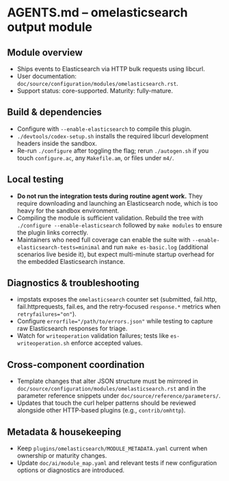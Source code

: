 # AGENTS.md – omelasticsearch output module

## Module overview
- Ships events to Elasticsearch via HTTP bulk requests using libcurl.
- User documentation: `doc/source/configuration/modules/omelasticsearch.rst`.
- Support status: core-supported. Maturity: fully-mature.

## Build & dependencies
- Configure with `--enable-elasticsearch` to compile this plugin.
- `./devtools/codex-setup.sh` installs the required libcurl development headers
  inside the sandbox.
- Re-run `./configure` after toggling the flag; rerun `./autogen.sh` if you touch
  `configure.ac`, any `Makefile.am`, or files under `m4/`.

## Local testing
- **Do not run the integration tests during routine agent work.** They require
  downloading and launching an Elasticsearch node, which is too heavy for the
  sandbox environment.
- Compiling the module is sufficient validation. Rebuild the tree with
  `./configure --enable-elasticsearch` followed by `make modules` to ensure the
  plugin links correctly.
- Maintainers who need full coverage can enable the suite with
  `--enable-elasticsearch-tests=minimal` and run `make es-basic.log` (additional
  scenarios live beside it), but expect multi-minute startup overhead for the
  embedded Elasticsearch instance.

## Diagnostics & troubleshooting
- impstats exposes the `omelasticsearch` counter set (submitted, fail.http,
  fail.httprequests, fail.es, and the retry-focused `response.*` metrics when
  `retryfailures="on"`).
- Configure `errorfile="/path/to/errors.json"` while testing to capture raw
  Elasticsearch responses for triage.
- Watch for `writeoperation` validation failures; tests like
  `es-writeoperation.sh` enforce accepted values.

## Cross-component coordination
- Template changes that alter JSON structure must be mirrored in
  `doc/source/configuration/modules/omelasticsearch.rst` and in the
  parameter reference snippets under `doc/source/reference/parameters/`.
- Updates that touch the curl helper patterns should be reviewed alongside
  other HTTP-based plugins (e.g., `contrib/omhttp`).

## Metadata & housekeeping
- Keep `plugins/omelasticsearch/MODULE_METADATA.yaml` current when ownership or
  maturity changes.
- Update `doc/ai/module_map.yaml` and relevant tests if new configuration
  options or diagnostics are introduced.
